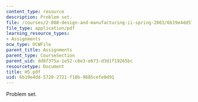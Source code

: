 ```yaml
---
content_type: resource
description: Problem set.
file: /courses/2-008-design-and-manufacturing-ii-spring-2003/6b19e4dd57202721f18b9885cefe0d91_H5.pdf
file_type: application/pdf
learning_resource_types:
- Assignments
ocw_type: OCWFile
parent_title: Assignments
parent_type: CourseSection
parent_uid: dd8f375a-1e52-c8e3-e673-d3d1f19265bc
resourcetype: Document
title: H5.pdf
uid: 6b19e4dd-5720-2721-f18b-9885cefe0d91
---
```

Problem set.

